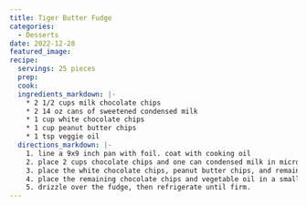 ```yaml
---
title: Tiger Butter Fudge
categories: 
  - Desserts
date: 2022-12-28
featured_image: 
recipe: 
  servings: 25 pieces
  prep: 
  cook: 
  ingredients_markdown: |-
    * 2 1/2 cups milk chocolate chips
    * 2 14 oz cans of sweetened condensed milk
    * 1 cup white chocolate chips
    * 1 cup peanut butter chips
    * 1 tsp veggie oil
  directions_markdown: |-
    1. line a 9x9 inch pan with foil. coat with cooking oil
    2. place 2 cups chocolate chips and one can condensed milk in microwave safe bowl and heat stirring every 30 seconds until melted. Transfer to pan
    3. place the white chocolate chips, peanut butter chips, and remaining condensed milk into a microwave safe bowl and melt like before
    4. place the remaining chocolate chips and vegetable oil in a small microwave safe bowl and melt
    5. drizzle over the fudge, then refrigerate until firm. 
---
```

